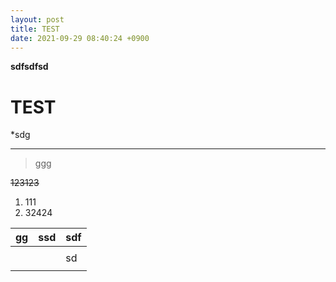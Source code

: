 ```yaml
---
layout: post
title: TEST
date: 2021-09-29 08:40:24 +0900
---
```

**sdfsdfsd**


# TEST

*sdg
***
> ggg


~~123123~~


1. 111
2. 32424

| gg | ssd | sdf |
| --- | --- | --- |
|  |  |  |
|  |  |  sd|
|  |  |  |